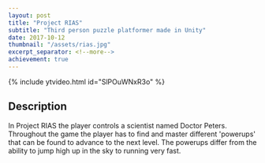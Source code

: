 ```yaml
---
layout: post
title: "Project RIAS"
subtitle: "Third person puzzle platformer made in Unity"
date: 2017-10-12
thumbnail: "/assets/rias.jpg"
excerpt_separator: <!--more-->
achievement: true
---
```


{% include ytvideo.html id="SlPOuWNxR3o" %}
<!-- <a href="https://www.youtube.com/watch?v=SlPOuWNxR3o">[Link to trailer on Youtube]</a> -->

<h2>Description</h2>
<p>In Project RIAS the player controls a scientist named Doctor Peters. Throughout the game the player has to find and master different 'powerups' that can be found to advance to the next level. The powerups differ from the ability to jump high up in the sky to running very fast.</p> 
<!--more-->
